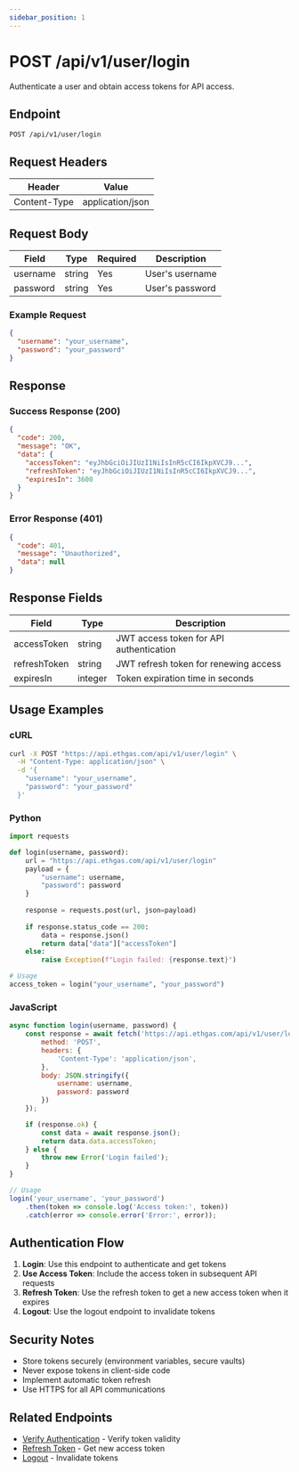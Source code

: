 ```yaml
---
sidebar_position: 1
---
```


# POST /api/v1/user/login

Authenticate a user and obtain access tokens for API access.

## Endpoint

```
POST /api/v1/user/login
```

## Request Headers

| Header | Value |
|--------|-------|
| Content-Type | application/json |

## Request Body

| Field | Type | Required | Description |
|-------|------|----------|-------------|
| username | string | Yes | User's username |
| password | string | Yes | User's password |

### Example Request

```json
{
  "username": "your_username",
  "password": "your_password"
}
```

## Response

### Success Response (200)

```json
{
  "code": 200,
  "message": "OK",
  "data": {
    "accessToken": "eyJhbGciOiJIUzI1NiIsInR5cCI6IkpXVCJ9...",
    "refreshToken": "eyJhbGciOiJIUzI1NiIsInR5cCI6IkpXVCJ9...",
    "expiresIn": 3600
  }
}
```

### Error Response (401)

```json
{
  "code": 401,
  "message": "Unauthorized",
  "data": null
}
```

## Response Fields

| Field | Type | Description |
|-------|------|-------------|
| accessToken | string | JWT access token for API authentication |
| refreshToken | string | JWT refresh token for renewing access |
| expiresIn | integer | Token expiration time in seconds |

## Usage Examples

### cURL

```bash
curl -X POST "https://api.ethgas.com/api/v1/user/login" \
  -H "Content-Type: application/json" \
  -d '{
    "username": "your_username",
    "password": "your_password"
  }'
```

### Python

```python
import requests

def login(username, password):
    url = "https://api.ethgas.com/api/v1/user/login"
    payload = {
        "username": username,
        "password": password
    }
    
    response = requests.post(url, json=payload)
    
    if response.status_code == 200:
        data = response.json()
        return data["data"]["accessToken"]
    else:
        raise Exception(f"Login failed: {response.text}")

# Usage
access_token = login("your_username", "your_password")
```

### JavaScript

```javascript
async function login(username, password) {
    const response = await fetch('https://api.ethgas.com/api/v1/user/login', {
        method: 'POST',
        headers: {
            'Content-Type': 'application/json',
        },
        body: JSON.stringify({
            username: username,
            password: password
        })
    });

    if (response.ok) {
        const data = await response.json();
        return data.data.accessToken;
    } else {
        throw new Error('Login failed');
    }
}

// Usage
login('your_username', 'your_password')
    .then(token => console.log('Access token:', token))
    .catch(error => console.error('Error:', error));
```

## Authentication Flow

1. **Login**: Use this endpoint to authenticate and get tokens
2. **Use Access Token**: Include the access token in subsequent API requests
3. **Refresh Token**: Use the refresh token to get a new access token when it expires
4. **Logout**: Use the logout endpoint to invalidate tokens

## Security Notes

- Store tokens securely (environment variables, secure vaults)
- Never expose tokens in client-side code
- Implement automatic token refresh
- Use HTTPS for all API communications

## Related Endpoints

- [Verify Authentication](/docs/api/authentication/verify) - Verify token validity
- [Refresh Token](/docs/api/authentication/refresh) - Get new access token
- [Logout](/docs/api/authentication/logout) - Invalidate tokens 